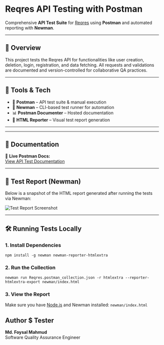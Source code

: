 # Reqres API Testing with Postman

Comprehensive **API Test Suite** for [Reqres](https://reqres.in/) using **Postman** and automated reporting with **Newman**.

---

## 📌 Overview

This project tests the Reqres API for functionalities like user creation, deletion, login, registration, and data fetching. All requests and validations are documented and version-controlled for collaborative QA practices.

---

## 🧪 Tools & Tech

- 🧰 **Postman** – API test suite & manual execution
- 🔁 **Newman** – CLI-based test runner for automation
- 📊 **Postman Documenter** – Hosted documentation
- 🧾 **HTML Reporter** – Visual test report generation

---


---

## 📘 Documentation

🔗 **Live Postman Docs:**  
[View API Test Documentation](https://documenter.getpostman.com/view/37010151/2sAYXCjy5j)

---

## 🧾 Test Report (Newman)

Below is a snapshot of the HTML report generated after running the tests via Newman:

![Test Report Screenshot](https://github.com/user-attachments/assets/2d1507db-0245-432d-b1ba-4e2d674af1c2)

---

## 🛠️ Running Tests Locally

### 1. Install Dependencies 
`npm install -g newman newman-reporter-htmlextra`
### 2. Run the Collection
`newman run Reqres.postman_collection.json -r htmlextra --reporter-htmlextra-export newman/index.html`
### 3. View the Report

Make sure you have [Node.js](https://nodejs.org/) and Newman installed:
`newman/index.html`

## Author $ Tester

**Md. Foysal Mahmud**  
Software Quality Assurance Engineer

